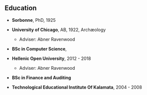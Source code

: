 ## Education

* **Sorbonne**, PhD, 1925
* **University of Chicago**, AB, 1922, Archæology
  * Adviser: Abner Ravenwood

* **BSc in Computer Science**,
* **Hellenic Open University**, 2012 - 2018
  * Adviser: Abner Ravenwood

* **BSc in Finance and Auditing**
* **Technological Educational Institute Of Kalamata**, 2004 - 2008
